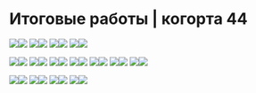 # Итоговые работы | когорта 44

<img src='https://img.shields.io/badge/1-262626?style=for-the-badge'><img src='https://img.shields.io/badge/backend_test_homework-33b471?style=for-the-badge'>
<img src='https://img.shields.io/badge/2-262626?style=for-the-badge'><img src='https://img.shields.io/badge/hw_python_oop-33b471?style=for-the-badge'>
<img src='https://img.shields.io/badge/3-262626?style=for-the-badge'><img src='https://img.shields.io/badge/yatube_project-33b471?style=for-the-badge'>
<img src='https://img.shields.io/badge/4-262626?style=for-the-badge'><img src='https://img.shields.io/badge/hw02_community-33b471?style=for-the-badge'>

<img src='https://img.shields.io/badge/5-262626?style=for-the-badge'><img src='https://img.shields.io/badge/hw03_forms-33b471?style=for-the-badge'>
<img src='https://img.shields.io/badge/6-262626?style=for-the-badge'><img src='https://img.shields.io/badge/hw04_tests-33b471?style=for-the-badge'>
<img src='https://img.shields.io/badge/7-262626?style=for-the-badge'><img src='https://img.shields.io/badge/api_yatube-33b471?style=for-the-badge'>
<img src='https://img.shields.io/badge/8-262626?style=for-the-badge'><img src='https://img.shields.io/badge/api_final_yatube-33b471?style=for-the-badge'>
<img src='https://img.shields.io/badge/9-262626?style=for-the-badge'><img src='https://img.shields.io/badge/api_yamdb-33b471?style=for-the-badge'>
<img src='https://img.shields.io/badge/10-262626?style=for-the-badge'><img src='https://img.shields.io/badge/hw05_final-33b471?style=for-the-badge'>
<img src='https://img.shields.io/badge/11-262626?style=for-the-badge'><img src='https://img.shields.io/badge/homework_bot-33b471?style=for-the-badge'>

<img src='https://img.shields.io/badge/12-262626?style=for-the-badge'><img src='https://img.shields.io/badge/infra_sp2-33b471?style=for-the-badge'>
<img src='https://img.shields.io/badge/13-262626?style=for-the-badge'><img src='https://img.shields.io/badge/infra_actions-33b471?style=for-the-badge'>
<img src='https://img.shields.io/badge/14-262626?style=for-the-badge'><img src='https://img.shields.io/badge/yamdb_final-33b471?style=for-the-badge'>
<img src='https://img.shields.io/badge/15-262626?style=for-the-badge'><img src='https://img.shields.io/badge/foodgram_project_react-33b471?style=for-the-badge'>
